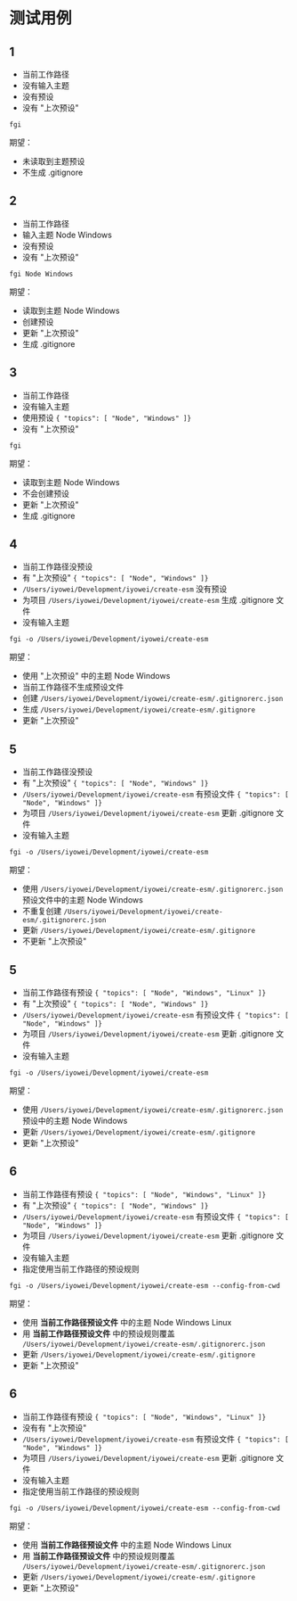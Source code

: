 # 测试用例

## 1

- 当前工作路径
- 没有输入主题
- 没有预设
- 没有 "上次预设"

```shell
fgi
```

期望：

- 未读取到主题预设
- 不生成 .gitignore

## 2

- 当前工作路径
- 输入主题 Node Windows
- 没有预设
- 没有 "上次预设"

```shell
fgi Node Windows
```

期望：

- 读取到主题 Node Windows
- 创建预设
- 更新 "上次预设"
- 生成 .gitignore

## 3

- 当前工作路径
- 没有输入主题
- 使用预设 `{ "topics": [ "Node", "Windows" ]}`
- 没有 "上次预设"

```shell
fgi
```

期望：

- 读取到主题 Node Windows
- 不会创建预设
- 更新 "上次预设"
- 生成 .gitignore

## 4

- 当前工作路径没预设
- 有 "上次预设" `{ "topics": [ "Node", "Windows" ]}`
- `/Users/iyowei/Development/iyowei/create-esm` 没有预设
- 为项目 `/Users/iyowei/Development/iyowei/create-esm` 生成 .gitignore 文件
- 没有输入主题

```shell
fgi -o /Users/iyowei/Development/iyowei/create-esm
```

期望：

- 使用 "上次预设" 中的主题 Node Windows
- 当前工作路径不生成预设文件
- 创建 `/Users/iyowei/Development/iyowei/create-esm/.gitignorerc.json`
- 生成 `/Users/iyowei/Development/iyowei/create-esm/.gitignore`
- 更新 "上次预设"

## 5

- 当前工作路径没预设
- 有 "上次预设" `{ "topics": [ "Node", "Windows" ]}`
- `/Users/iyowei/Development/iyowei/create-esm` 有预设文件 `{ "topics": [ "Node", "Windows" ]}`
- 为项目 `/Users/iyowei/Development/iyowei/create-esm` 更新 .gitignore 文件
- 没有输入主题

```shell
fgi -o /Users/iyowei/Development/iyowei/create-esm
```

期望：

- 使用 `/Users/iyowei/Development/iyowei/create-esm/.gitignorerc.json` 预设文件中的主题 Node Windows
- 不重复创建 `/Users/iyowei/Development/iyowei/create-esm/.gitignorerc.json`
- 更新 `/Users/iyowei/Development/iyowei/create-esm/.gitignore`
- 不更新 "上次预设"

## 5

- 当前工作路径有预设 `{ "topics": [ "Node", "Windows", "Linux" ]}`
- 有 "上次预设" `{ "topics": [ "Node", "Windows" ]}`
- `/Users/iyowei/Development/iyowei/create-esm` 有预设文件 `{ "topics": [ "Node", "Windows" ]}`
- 为项目 `/Users/iyowei/Development/iyowei/create-esm` 更新 .gitignore 文件
- 没有输入主题

```shell
fgi -o /Users/iyowei/Development/iyowei/create-esm
```

期望：

- 使用 `/Users/iyowei/Development/iyowei/create-esm/.gitignorerc.json` 预设中的主题 Node Windows
- 更新 `/Users/iyowei/Development/iyowei/create-esm/.gitignore`
- 更新 "上次预设" <!-- 目前，即使前后内容一致依然会覆写 -->

## 6

- 当前工作路径有预设 `{ "topics": [ "Node", "Windows", "Linux" ]}`
- 有 "上次预设" `{ "topics": [ "Node", "Windows" ]}`
- `/Users/iyowei/Development/iyowei/create-esm` 有预设文件 `{ "topics": [ "Node", "Windows" ]}`
- 为项目 `/Users/iyowei/Development/iyowei/create-esm` 更新 .gitignore 文件
- 没有输入主题
- 指定使用当前工作路径的预设规则

```shell
fgi -o /Users/iyowei/Development/iyowei/create-esm --config-from-cwd
```

期望：

- 使用 **当前工作路径预设文件** 中的主题 Node Windows Linux
- 用 **当前工作路径预设文件** 中的预设规则覆盖 `/Users/iyowei/Development/iyowei/create-esm/.gitignorerc.json`
- 更新 `/Users/iyowei/Development/iyowei/create-esm/.gitignore`
- 更新 "上次预设"

## 6

- 当前工作路径有预设 `{ "topics": [ "Node", "Windows", "Linux" ]}`
- 没有有 "上次预设"
- `/Users/iyowei/Development/iyowei/create-esm` 有预设文件 `{ "topics": [ "Node", "Windows" ]}`
- 为项目 `/Users/iyowei/Development/iyowei/create-esm` 更新 .gitignore 文件
- 没有输入主题
- 指定使用当前工作路径的预设规则

```shell
fgi -o /Users/iyowei/Development/iyowei/create-esm --config-from-cwd
```

期望：

- 使用 **当前工作路径预设文件** 中的主题 Node Windows Linux
- 用 **当前工作路径预设文件** 中的预设规则覆盖 `/Users/iyowei/Development/iyowei/create-esm/.gitignorerc.json`
- 更新 `/Users/iyowei/Development/iyowei/create-esm/.gitignore`
- 更新 "上次预设"
